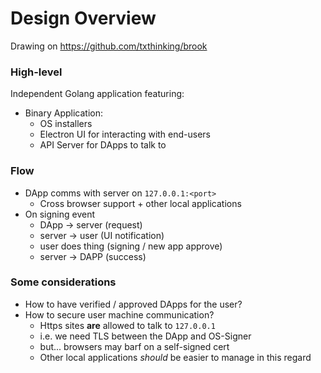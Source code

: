 # Design Overview

Drawing on https://github.com/txthinking/brook


### High-level

Independent Golang application featuring:

- Binary Application:
    - OS installers
    - Electron UI for interacting with end-users
    - API Server for DApps to talk to


### Flow

- DApp comms with server on `127.0.0.1:<port>`
    - Cross browser support + other local applications
- On signing event
    - DApp -> server (request)
    - server -> user (UI notification)
    - user does thing (signing / new app approve)
    - server -> DAPP (success)



### Some considerations

- How to have verified / approved DApps for the user?
- How to secure user machine communication?
    - Https sites __are__ allowed to talk to `127.0.0.1`
    - i.e. we need TLS between the DApp and OS-Signer
    - but... browsers may barf on a self-signed cert
    - Other local applications _should_ be easier to manage in this regard
